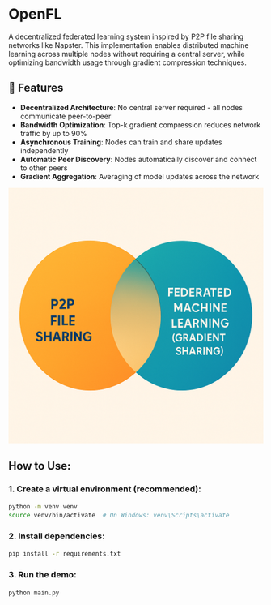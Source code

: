 # OpenFL

A decentralized federated learning system inspired by P2P file sharing networks like Napster. This implementation enables distributed machine learning across multiple nodes without requiring a central server, while optimizing bandwidth usage through gradient compression techniques.

## 🚀 Features

- **Decentralized Architecture**: No central server required - all nodes communicate peer-to-peer
- **Bandwidth Optimization**: Top-k gradient compression reduces network traffic by up to 90%
- **Asynchronous Training**: Nodes can train and share updates independently
- **Automatic Peer Discovery**: Nodes automatically discover and connect to other peers
- **Gradient Aggregation**: Averaging of model updates across the network

![ChatGPT Image May 31, 2025, 08_41_03 AM](docs/image.png)

## How to Use:

### 1. Create a virtual environment (recommended):
```bash
python -m venv venv
source venv/bin/activate  # On Windows: venv\Scripts\activate
```

### 2. Install dependencies:
```bash
pip install -r requirements.txt
```

### 3. Run the demo:

```
python main.py
```
